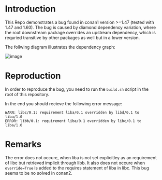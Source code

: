 # Introduction

This Repo demonstrates a bug found in conan1 version >=1.47 (tested with 1.47 and 1.60).
The bug is caused by diamond dependency variation, where the root downstream package
overrides an upstream dependency, which is requried transitive by other packages as well but in a
lower version.

The follwing diagram illustrates the dependency graph:

![image](http://www.plantuml.com/plantuml/png/SoWkIImgAStDuOhEoKnAYLNGrRLJ036JOz554Y4YoVX4aY0YIIXg75BpKe0s0000)

# Reproduction

In order to reproduce the bug, you need to run the `build.sh` script in the root of this repository.

In the end you should recieve the following error message:

```
WARN: libc/0.1: requirement liba/0.1 overridden by libd/0.1 to liba/1.0
ERROR: libb/0.1: requirement liba/0.1 overridden by libc/0.1 to liba/1.0
```
# Remarks

The error does not occure, when liba is not set explicitley as an requirement of libc but
retrieved implicit through libb. It also does not occure when `override=True` is added
to the requires statement of liba in libc. This bug seems to be no solved in conan2.

